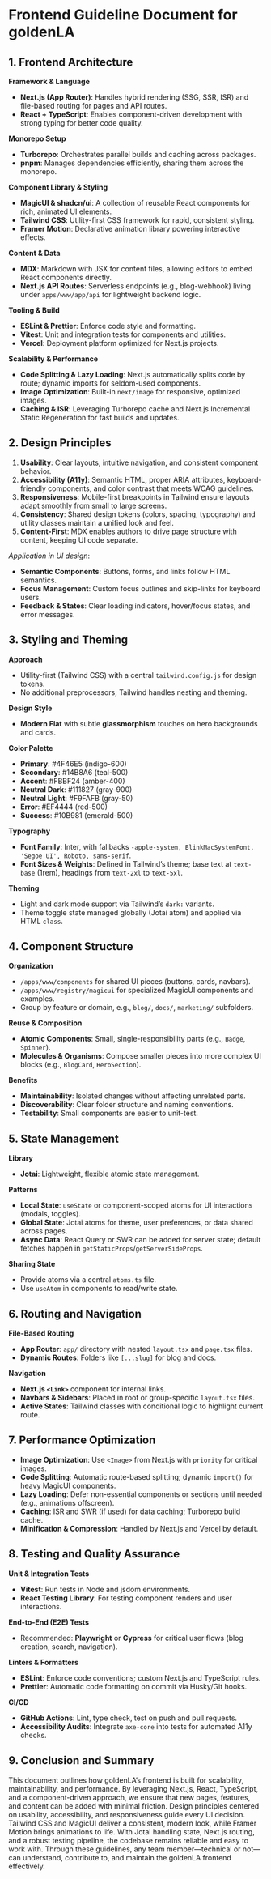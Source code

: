 # Frontend Guideline Document for goldenLA

## 1. Frontend Architecture

**Framework & Language**
- **Next.js (App Router)**: Handles hybrid rendering (SSG, SSR, ISR) and file-based routing for pages and API routes.
- **React + TypeScript**: Enables component-driven development with strong typing for better code quality.

**Monorepo Setup**
- **Turborepo**: Orchestrates parallel builds and caching across packages.
- **pnpm**: Manages dependencies efficiently, sharing them across the monorepo.

**Component Library & Styling**
- **MagicUI & shadcn/ui**: A collection of reusable React components for rich, animated UI elements.
- **Tailwind CSS**: Utility-first CSS framework for rapid, consistent styling.
- **Framer Motion**: Declarative animation library powering interactive effects.

**Content & Data**
- **MDX**: Markdown with JSX for content files, allowing editors to embed React components directly.
- **Next.js API Routes**: Serverless endpoints (e.g., blog-webhook) living under `apps/www/app/api` for lightweight backend logic.

**Tooling & Build**
- **ESLint & Prettier**: Enforce code style and formatting.
- **Vitest**: Unit and integration tests for components and utilities.
- **Vercel**: Deployment platform optimized for Next.js projects.

**Scalability & Performance**
- **Code Splitting & Lazy Loading**: Next.js automatically splits code by route; dynamic imports for seldom-used components.
- **Image Optimization**: Built-in `next/image` for responsive, optimized images.
- **Caching & ISR**: Leveraging Turborepo cache and Next.js Incremental Static Regeneration for fast builds and updates.

## 2. Design Principles

1. **Usability**: Clear layouts, intuitive navigation, and consistent component behavior.
2. **Accessibility (A11y)**: Semantic HTML, proper ARIA attributes, keyboard-friendly components, and color contrast that meets WCAG guidelines.
3. **Responsiveness**: Mobile-first breakpoints in Tailwind ensure layouts adapt smoothly from small to large screens.
4. **Consistency**: Shared design tokens (colors, spacing, typography) and utility classes maintain a unified look and feel.
5. **Content-First**: MDX enables authors to drive page structure with content, keeping UI code separate.

*Application in UI design*:
- **Semantic Components**: Buttons, forms, and links follow HTML semantics.
- **Focus Management**: Custom focus outlines and skip-links for keyboard users.
- **Feedback & States**: Clear loading indicators, hover/focus states, and error messages.

## 3. Styling and Theming

**Approach**
- Utility-first (Tailwind CSS) with a central `tailwind.config.js` for design tokens.
- No additional preprocessors; Tailwind handles nesting and theming.

**Design Style**
- **Modern Flat** with subtle **glassmorphism** touches on hero backgrounds and cards.

**Color Palette**
- **Primary**: #4F46E5 (indigo-600)
- **Secondary**: #14B8A6 (teal-500)
- **Accent**: #FBBF24 (amber-400)
- **Neutral Dark**: #111827 (gray-900)
- **Neutral Light**: #F9FAFB (gray-50)
- **Error**: #EF4444 (red-500)
- **Success**: #10B981 (emerald-500)

**Typography**
- **Font Family**: Inter, with fallbacks `-apple-system, BlinkMacSystemFont, 'Segoe UI', Roboto, sans-serif`.
- **Font Sizes & Weights**: Defined in Tailwind’s theme; base text at `text-base` (1rem), headings from `text-2xl` to `text-5xl`.

**Theming**
- Light and dark mode support via Tailwind’s `dark:` variants.
- Theme toggle state managed globally (Jotai atom) and applied via HTML `class`.

## 4. Component Structure

**Organization**
- `/apps/www/components` for shared UI pieces (buttons, cards, navbars).
- `/apps/www/registry/magicui` for specialized MagicUI components and examples.
- Group by feature or domain, e.g., `blog/`, `docs/`, `marketing/` subfolders.

**Reuse & Composition**
- **Atomic Components**: Small, single-responsibility parts (e.g., `Badge`, `Spinner`).
- **Molecules & Organisms**: Compose smaller pieces into more complex UI blocks (e.g., `BlogCard`, `HeroSection`).

**Benefits**
- **Maintainability**: Isolated changes without affecting unrelated parts.
- **Discoverability**: Clear folder structure and naming conventions.
- **Testability**: Small components are easier to unit-test.

## 5. State Management

**Library**
- **Jotai**: Lightweight, flexible atomic state management.

**Patterns**
- **Local State**: `useState` or component-scoped atoms for UI interactions (modals, toggles).
- **Global State**: Jotai atoms for theme, user preferences, or data shared across pages.
- **Async Data**: React Query or SWR can be added for server state; default fetches happen in `getStaticProps`/`getServerSideProps`.

**Sharing State**
- Provide atoms via a central `atoms.ts` file.
- Use `useAtom` in components to read/write state.

## 6. Routing and Navigation

**File-Based Routing**
- **App Router**: `app/` directory with nested `layout.tsx` and `page.tsx` files.
- **Dynamic Routes**: Folders like `[...slug]` for blog and docs.

**Navigation**
- **Next.js `<Link>`** component for internal links.
- **Navbars & Sidebars**: Placed in root or group-specific `layout.tsx` files.
- **Active States**: Tailwind classes with conditional logic to highlight current route.

## 7. Performance Optimization

- **Image Optimization**: Use `<Image>` from Next.js with `priority` for critical images.
- **Code Splitting**: Automatic route-based splitting; dynamic `import()` for heavy MagicUI components.
- **Lazy Loading**: Defer non-essential components or sections until needed (e.g., animations offscreen).
- **Caching**: ISR and SWR (if used) for data caching; Turborepo build cache.
- **Minification & Compression**: Handled by Next.js and Vercel by default.

## 8. Testing and Quality Assurance

**Unit & Integration Tests**
- **Vitest**: Run tests in Node and jsdom environments.
- **React Testing Library**: For testing component renders and user interactions.

**End-to-End (E2E) Tests**
- Recommended: **Playwright** or **Cypress** for critical user flows (blog creation, search, navigation).

**Linters & Formatters**
- **ESLint**: Enforce code conventions; custom Next.js and TypeScript rules.
- **Prettier**: Automatic code formatting on commit via Husky/Git hooks.

**CI/CD**
- **GitHub Actions**: Lint, type check, test on push and pull requests.
- **Accessibility Audits**: Integrate `axe-core` into tests for automated A11y checks.

## 9. Conclusion and Summary

This document outlines how goldenLA’s frontend is built for scalability, maintainability, and performance. By leveraging Next.js, React, TypeScript, and a component-driven approach, we ensure that new pages, features, and content can be added with minimal friction. Design principles centered on usability, accessibility, and responsiveness guide every UI decision. Tailwind CSS and MagicUI deliver a consistent, modern look, while Framer Motion brings animations to life. With Jotai handling state, Next.js routing, and a robust testing pipeline, the codebase remains reliable and easy to work with. Through these guidelines, any team member—technical or not—can understand, contribute to, and maintain the goldenLA frontend effectively.